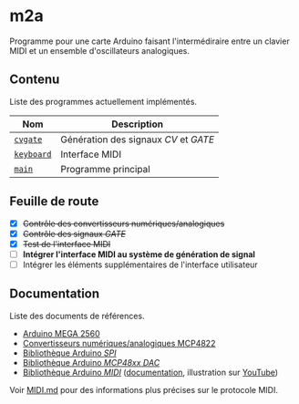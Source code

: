 # m2a

Programme pour une carte Arduino faisant l'intermédiraire entre un clavier MIDI et un ensemble d'oscillateurs analogiques.

## Contenu

Liste des programmes actuellement implémentés.

Nom | Description
--- | -----------
[`cvgate`](cvgate/cvgate.ino) | Génération des signaux *CV* et *GATE*
[`keyboard`](keyboard/keyboard.ino) | Interface MIDI
[`main`](main/) | Programme principal

## Feuille de route

- [x] ~~Contrôle des convertisseurs numériques/analogiques~~
- [x] ~~Contrôle des signaux *GATE*~~
- [x] ~~Test de l'interface MIDI~~
- [ ] **Intégrer l'interface MIDI au système de génération de signal**
- [ ] Intégrer les éléments supplémentaires de l'interface utilisateur

## Documentation

Liste des documents de références.

- [Arduino MEGA 2560](https://www.robotshop.com/media/files/pdf/arduinomega2560datasheet.pdf)
- [Convertisseurs numériques/analogiques MCP4822](https://ww1.microchip.com/downloads/en/DeviceDoc/20002249B.pdf)
- [Bibliothèque Arduino *SPI*](https://www.arduino.cc/en/reference/SPI)
- [Bibliothèque Arduino *MCP48xx DAC*](https://www.arduino.cc/reference/en/libraries/mcp48xx-dac-library/)
- [Bibliothèque Arduino *MIDI*](https://github.com/FortySevenEffects/arduino_midi_library) ([documentation](https://fortyseveneffects.github.io/arduino_midi_library/), illustration sur [YouTube](https://www.youtube.com/playlist?list=PL4_gPbvyebyH2xfPXePHtx8gK5zPBrVkg))

Voir [MIDI.md](MIDI.md) pour des informations plus précises sur le protocole MIDI.
